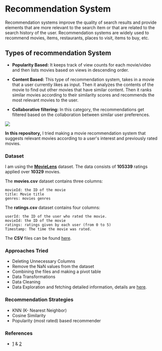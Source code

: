 # Recommendation System

Recommendation systems improve the quality of search results and provide elements that are more relevant to the search item or that are related to the search history of the user.
Recommendation systems are widely used to recommend movies, items, restaurants, places to visit, items to buy, etc.

## Types of recommendation System

  
- **Popularity Based:** It keeps track of view counts for each movie/video and then lists movies based on views in descending order.

- **Content Based:** This type of recommendation system, takes in a movie that a user currently likes as input. Then it analyzes the contents of the movie to find out other movies that have similar content. Then it ranks similar movies according to their similarity scores and recommends the most relevant movies to the user.

- **Collaborative filtering:** In this category, the recommendations get filtered based on the collaboration between similar user preferences.

![](https://i0.wp.com/thecleverprogrammer.com/wp-content/uploads/2020/11/1-recommendation.png?resize=1024%2C627&ssl=1)


**In this repository,** I tried making a movie recommendation system that suggests relevant movies according to a user's interest and previously rated movies.

### Dataset

I am using the [**MovieLens**](https://www.kaggle.com/ayushimishra2809/movielens-dataset) dataset. 
The data consists of **105339** ratings applied over **10329** movies. 

The **movies.csv** dataset contains three columns:

    movieId: the ID of the movie
    title: Movie title
    genres: movies genres

The **ratings.csv** dataset contains four columns:

    userId: the ID of the user who rated the movie.
    movieId: the ID of the movie
    ratings: ratings given by each user (from 0 to 5)
    Timestamp: The time the movie was rated.
    
The **CSV** files can be found [here](https://github.com/EsratMaria/Improved-Movie-Recommendation-System-with-KNN-and-Cosine-Similarity/tree/master/data).

### Approaches Tried

- Deleting Unnecessary Columns
- Remove the NaN values from the dataset
- Combining the files and making a pivot table
- Data Transformations 
- Data Cleaning
- Data Exploration and fetching detailed information, details are [here](https://github.com/EsratMaria/Improved-Movie-Recommendation-System-with-KNN-and-Cosine-Similarity/blob/master/User%20Rating%20Prediction%20%26%20Data%20Extraction.ipynb).

### Recommendation Strategies

- KNN (K- Nearest Neighbor)
- Cosine Similarity
- Popularity (most rated) based recommender

### References

- [1](https://www.kaggle.com/midouazerty/restaurant-recommendation-system-using-ml) & [2](https://www.kaggle.com/ayushimishra2809/movie-recommendation-system)
